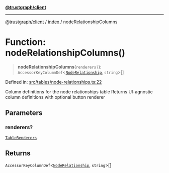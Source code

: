[**@trustgraph/client**](../../README.md)

***

[@trustgraph/client](../../README.md) / [index](../README.md) / nodeRelationshipColumns

# Function: nodeRelationshipColumns()

> **nodeRelationshipColumns**(`renderers?`): `AccessorKeyColumnDef`\<[`NodeRelationship`](../type-aliases/NodeRelationship.md), `string`\>[]

Defined in: [src/tables/node-relationships.ts:22](https://github.com/trustgraph-ai/trustgraph-ts-client/blob/dd779923b4eaffccd17ba61aaee70d2766e28e49/src/tables/node-relationships.ts#L22)

Column definitions for the node relationships table
Returns UI-agnostic column definitions with optional button renderer

## Parameters

### renderers?

[`TableRenderers`](../../types/interfaces/TableRenderers.md)

## Returns

`AccessorKeyColumnDef`\<[`NodeRelationship`](../type-aliases/NodeRelationship.md), `string`\>[]
